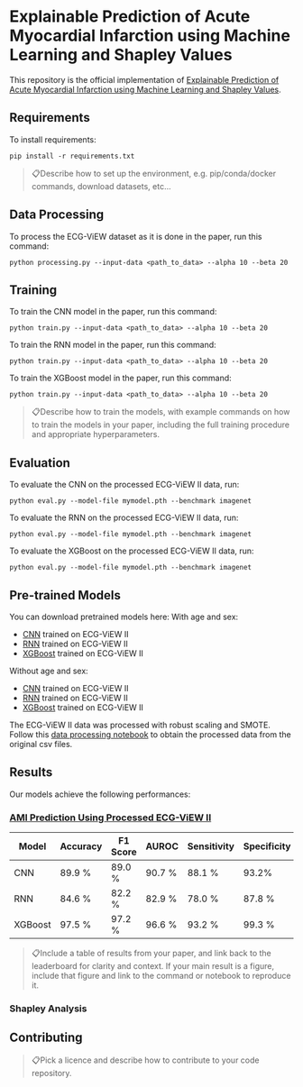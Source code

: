 # Explainable Prediction of Acute Myocardial Infarction using Machine Learning and Shapley Values

This repository is the official implementation of [Explainable Prediction of Acute Myocardial Infarction using Machine Learning and Shapley Values](https://arxiv.org/abs/2030.12345). 


## Requirements

To install requirements:

```setup
pip install -r requirements.txt
```

> 📋Describe how to set up the environment, e.g. pip/conda/docker commands, download datasets, etc...

## Data Processing

To process the ECG-ViEW dataset as it is done in the paper, run this command:

```train
python processing.py --input-data <path_to_data> --alpha 10 --beta 20
```


## Training

To train the CNN model in the paper, run this command:

```train
python train.py --input-data <path_to_data> --alpha 10 --beta 20
```

To train the RNN model in the paper, run this command:

```train
python train.py --input-data <path_to_data> --alpha 10 --beta 20
```

To train the XGBoost model in the paper, run this command:

```train
python train.py --input-data <path_to_data> --alpha 10 --beta 20
```
> 📋Describe how to train the models, with example commands on how to train the models in your paper, including the full training procedure and appropriate hyperparameters.

## Evaluation

To evaluate the CNN on the processed ECG-ViEW II data, run:

```eval
python eval.py --model-file mymodel.pth --benchmark imagenet
```
To evaluate the RNN on the processed ECG-ViEW II data, run:

```eval
python eval.py --model-file mymodel.pth --benchmark imagenet
```
To evaluate the XGBoost on the processed ECG-ViEW II data, run:

```eval
python eval.py --model-file mymodel.pth --benchmark imagenet
```

## Pre-trained Models

You can download pretrained models here:
With age and sex: 
- [CNN](https://github.com/lujainibrahim/ecg-view-machine-learning/blob/master/CNN/cnn_ecgview.h5) trained on ECG-ViEW II
- [RNN]() trained on ECG-ViEW II
- [XGBoost]() trained on ECG-ViEW II

Without age and sex: 
- [CNN](https://github.com/lujainibrahim/ecg-view-machine-learning/blob/master/CNN/CNN_noagesex.ipynb) trained on ECG-ViEW II
- [RNN]() trained on ECG-ViEW II
- [XGBoost]() trained on ECG-ViEW II

The ECG-ViEW II data was processed with robust scaling and SMOTE. Follow this [data processing notebook]() to obtain the processed data from the original csv files.

## Results

Our models achieve the following performances:

### [AMI Prediction Using Processed ECG-ViEW II](http://ecgview.org/default.asp)

| Model      | Accuracy  | F1 Score | AUROC | Sensitivity | Specificity |
| ------------------ |---------------- | -------------- | -------------- | -------------- | -------------- |
|CNN   |    89.9 %         |     89.0 %       |90.7 %|88.1 %|93.2%|
|RNN   |    84.6 %         |     82.2 %       |82.9 %|78.0 %|87.8 %|
|XGBoost   |    97.5 %         |     97.2 %       |96.6 %|93.2 %|99.3 %|

> 📋Include a table of results from your paper, and link back to the leaderboard for clarity and context. If your main result is a figure, include that figure and link to the command or notebook to reproduce it. 

### Shapley Analysis 


## Contributing

> 📋Pick a licence and describe how to contribute to your code repository. 

